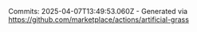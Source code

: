 Commits: 2025-04-07T13:49:53.060Z - Generated via https://github.com/marketplace/actions/artificial-grass
<br>
